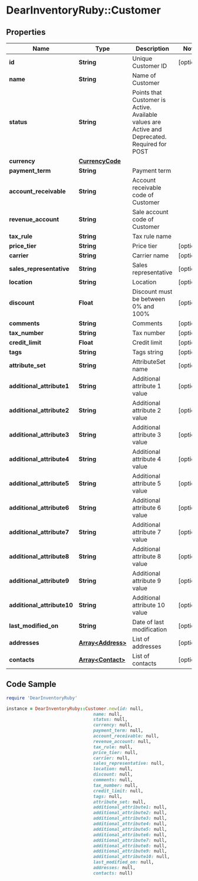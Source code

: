# DearInventoryRuby::Customer

## Properties

Name | Type | Description | Notes
------------ | ------------- | ------------- | -------------
**id** | **String** | Unique Customer ID | [optional] 
**name** | **String** | Name of Customer | 
**status** | **String** | Points that Customer is Active. Available values are Active and Deprecated. Required for POST | 
**currency** | [**CurrencyCode**](CurrencyCode.md) |  | 
**payment_term** | **String** | Payment term | 
**account_receivable** | **String** | Account receivable code of Customer | 
**revenue_account** | **String** | Sale account code of Customer | 
**tax_rule** | **String** | Tax rule name | 
**price_tier** | **String** | Price tier | [optional] 
**carrier** | **String** | Carrier name | [optional] 
**sales_representative** | **String** | Sales representative | [optional] 
**location** | **String** | Location | [optional] 
**discount** | **Float** | Discount must be between 0% and 100% | [optional] 
**comments** | **String** | Comments | [optional] 
**tax_number** | **String** | Tax number | [optional] 
**credit_limit** | **Float** | Credit limit | [optional] 
**tags** | **String** | Tags string | [optional] 
**attribute_set** | **String** | AttributeSet name | [optional] 
**additional_attribute1** | **String** | Additional attribute 1 value | [optional] 
**additional_attribute2** | **String** | Additional attribute 2 value | [optional] 
**additional_attribute3** | **String** | Additional attribute 3 value | [optional] 
**additional_attribute4** | **String** | Additional attribute 4 value | [optional] 
**additional_attribute5** | **String** | Additional attribute 5 value | [optional] 
**additional_attribute6** | **String** | Additional attribute 6 value | [optional] 
**additional_attribute7** | **String** | Additional attribute 7 value | [optional] 
**additional_attribute8** | **String** | Additional attribute 8 value | [optional] 
**additional_attribute9** | **String** | Additional attribute 9 value | [optional] 
**additional_attribute10** | **String** | Additional attribute 10 value | [optional] 
**last_modified_on** | **String** | Date of last modification | [optional] 
**addresses** | [**Array&lt;Address&gt;**](Address.md) | List of addresses | [optional] 
**contacts** | [**Array&lt;Contact&gt;**](Contact.md) | List of contacts | [optional] 

## Code Sample

```ruby
require 'DearInventoryRuby'

instance = DearInventoryRuby::Customer.new(id: null,
                                 name: null,
                                 status: null,
                                 currency: null,
                                 payment_term: null,
                                 account_receivable: null,
                                 revenue_account: null,
                                 tax_rule: null,
                                 price_tier: null,
                                 carrier: null,
                                 sales_representative: null,
                                 location: null,
                                 discount: null,
                                 comments: null,
                                 tax_number: null,
                                 credit_limit: null,
                                 tags: null,
                                 attribute_set: null,
                                 additional_attribute1: null,
                                 additional_attribute2: null,
                                 additional_attribute3: null,
                                 additional_attribute4: null,
                                 additional_attribute5: null,
                                 additional_attribute6: null,
                                 additional_attribute7: null,
                                 additional_attribute8: null,
                                 additional_attribute9: null,
                                 additional_attribute10: null,
                                 last_modified_on: null,
                                 addresses: null,
                                 contacts: null)
```


